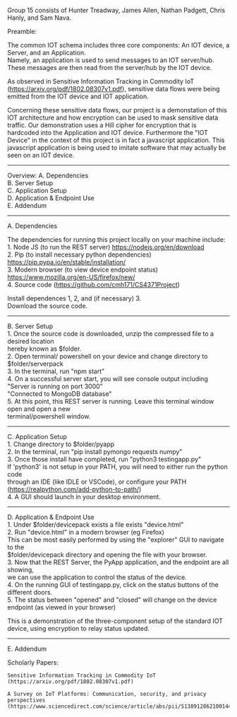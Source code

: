 Group 15 consists of Hunter Treadway, James Allen, Nathan Padgett, Chris Hanly, and Sam Nava.

Preamble:

The common IOT schema includes three core components: An IOT device, a Server, and an Application.   
Namely, an application is used to send messages to an IOT server/hub.   
These messages are then read from the server/hub by the IOT device.    

As observed in Sensitive Information Tracking in Commodity IoT (https://arxiv.org/pdf/1802.08307v1.pdf), sensitive data flows were being emitted from the IOT device and IOT application.   

Concerning these sensitive data flows, our project is a demonstation of this IOT architecture and
how encryption can be used to mask sensitive data traffic. Our demonstration uses a Hill cipher for
encryption that is hardcoded into the Application and IOT device. Furthermore the "IOT Device" in 
the context of this project is in fact a javascript application. This javascript application is being
used to imitate software that may actually be seen on an IOT device.   

-------------------------------------------

Overview:
A. Dependencies   
B. Server Setup   
C. Application Setup   
D. Application & Endpoint Use   
E. Addendum   

--------------------------------------------

A. Dependencies   

The dependencies for running this project locally on your machine include:   
    1. Node JS (to run the REST server) https://nodejs.org/en/download   
    2. Pip (to install necessary python dependencies) https://pip.pypa.io/en/stable/installation/   
    3. Modern browser (to view device endpoint status) https://www.mozilla.org/en-US/firefox/new/   
    4. Source code (https://github.com/cmh171/CS4371Project)   

Install dependences 1, 2, and (if necessary) 3.   
Download the source code.   

--------------------------------------------

B. Server Setup   
    1. Once the source code is downloaded, unzip the compressed file to a desired location   
        hereby known as $folder.   
    2. Open terminal/ powershell on your device and change directory to $folder/serverpack     
    3. In the terminal, run "npm start"    
    4. On a successful server start, you will see console output including   
        "Server is running on port 3000"   
        "Connected to MongoDB database"   
    5. At this point, this REST server is running. Leave this terminal window open and open a new   
        terminal/powershell window.    

--------------------------------------------

C. Application Setup   
    1. Change directory to $folder/pyapp   
    2. In the terminal, run "pip install pymongo requests numpy"   
    3. Once those install have completed, run "python3 testingapp.py"   
        If 'python3' is not setup in your PATH, you will need to either run the python code   
        through an IDE (like IDLE or VSCode), or configure your PATH (https://realpython.com/add-python-to-path/)   
    4. A GUI should launch in your desktop environment.   

--------------------------------------------

D. Application & Endpoint Use   
    1. Under $folder/devicepack exists a file exists "device.html"   
    2. Run "device.html" in a modern browser (eg Firefox)   
        This can be most easily performed by using the "explorer" GUI to navigate to the   
        $folder/devicepack directory and opening the file with your browser.   
    3. Now that the REST Server, the PyApp application, and the endpoint are all showing,   
        we can use the application to control the status of the device.    
    4. On the running GUI of testingapp.py, click on the status buttons of the different doors.   
    5. The status between "opened" and "closed" will change on the device endpoint (as viewed in your browser)   

This is a demonstration of the three-component setup of the standard IOT device, using encryption to relay status updated.   

--------------------------------------------

E. Addendum   

Scholarly Papers:   

    Sensitive Information Tracking in Commodity IoT (https://arxiv.org/pdf/1802.08307v1.pdf)   

    A Survey on IoT Platforms: Communication, security, and privacy perspectives (https://www.sciencedirect.com/science/article/abs/pii/S1389128621001444)   
